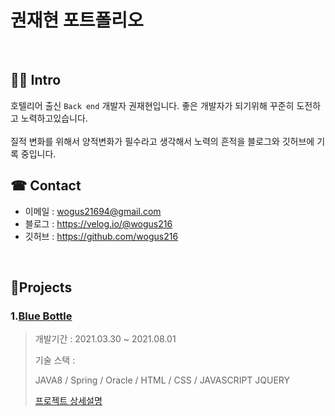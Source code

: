 # 권재현 포트폴리오


</br>

## 👨‍💻 Intro
호텔리어 출신 ```Back end``` 개발자 권재현입니다.
좋은 개발자가 되기위해 꾸준히 도전하고 노력하고있습니다.<br/><br/>
질적 변화를 위해서 양적변화가 필수라고 생각해서 
노력의 흔적을 블로그와 깃허브에 기록 중입니다.

## ☎ Contact
* 이메일 : wogus21694@gmail.com
* 블로그 : https://velog.io/@wogus216
* 깃허브 : https://github.com/wogus216



</br>

## 📌Projects
### 1.[Blue Bottle](https://github.com/wogus216/BlueBottle)
> 개발기간 : 2021.03.30 ~ 2021.08.01 
> 
> 기술 스택 : 
> 
> JAVA8 / Spring / Oracle / HTML / CSS / JAVASCRIPT
> JQUERY 
> 
>[프로젝트 상세설명](https://github.com/wogus216/BlueBottle)

